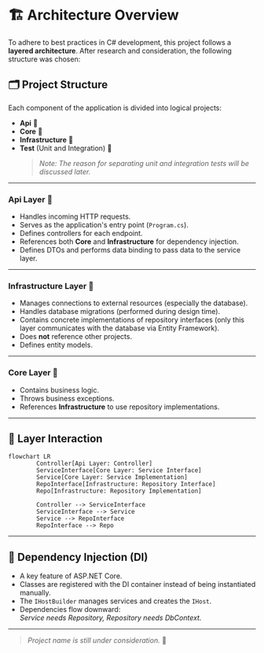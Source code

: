 # 🏗️ Architecture Overview

To adhere to best practices in C# development, this project follows a **layered architecture**. After research and consideration, the following structure was chosen:

## 🗂️ Project Structure

Each component of the application is divided into logical projects:

- **Api** 🚪
- **Core** 🧠
- **Infrastructure** 🏢
- **Test** (Unit and Integration) 🧪  
    > _Note: The reason for separating unit and integration tests will be discussed later._

---

### **Api Layer** 🚪

- Handles incoming HTTP requests.
- Serves as the application's entry point (`Program.cs`).
- Defines controllers for each endpoint.
- References both **Core** and **Infrastructure** for dependency injection.
- Defines DTOs and performs data binding to pass data to the service layer.

---

### **Infrastructure Layer** 🏢

- Manages connections to external resources (especially the database).
- Handles database migrations (performed during design time).
- Contains concrete implementations of repository interfaces (only this layer communicates with the database via Entity Framework).
- Does **not** reference other projects.
- Defines entity models.

---

### **Core Layer** 🧠

- Contains business logic.
- Throws business exceptions.
- References **Infrastructure** to use repository implementations.

---

## 🔗 Layer Interaction

```mermaid
flowchart LR
        Controller[Api Layer: Controller]
        ServiceInterface[Core Layer: Service Interface]
        Service[Core Layer: Service Implementation]
        RepoInterface[Infrastructure: Repository Interface]
        Repo[Infrastructure: Repository Implementation]

        Controller --> ServiceInterface
        ServiceInterface --> Service
        Service --> RepoInterface
        RepoInterface --> Repo
```

---

## 🧩 Dependency Injection (DI)

- A key feature of ASP.NET Core.
- Classes are registered with the DI container instead of being instantiated manually.
- The `IHostBuilder` manages services and creates the `IHost`.
- Dependencies flow downward:  
    _Service needs Repository, Repository needs DbContext._

---

> _Project name is still under consideration._ 🚧